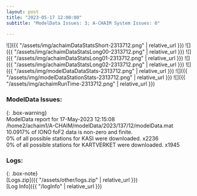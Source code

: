 ```yaml
---
layout: post
title: "2023-05-17 12:00:00"
subtitle: "ModelData Issues: 3; A-CHAIM System Issues: 0"

---
```


![]({{ "/assets/img/achaimDataStatsShort-2313712.png" | relative_url }})
![]({{ "/assets/img/achaimDataStatsLong00-2313712.png" | relative_url }})
![]({{ "/assets/img/achaimDataStatsLong01-2313712.png" | relative_url }})
![]({{ "/assets/img/achaimDataStatsLong02-2313712.png" | relative_url }})
![]({{ "/assets/img/modelDataDataStats-2313712.png" | relative_url }})
![]({{ "/assets/img/modelDataStationStats-2313712.png" | relative_url }})
![]({{ "/assets/img/achaimRunTime-2313712.png" | relative_url }})


### ModelData Issues:  
  
{: .box-warning}  
 ModelData report for 17-May-2023 12:15:08   
 /home2/achaim1/A-CHAIM/modelData/2023/137/12/modelData.mat   
 10.0917% of IONO foF2 data is non-zero and finite.   
 0% of all possible stations for KASI were downloaded. x2236   
 0% of all possible stations for KARTVERKET were downloaded. x1945   
  


### Logs:  
  
{: .box-note}  
[Logs.zip]({{ "/assets/other/logs.zip" | relative_url }})  
[Log Info]({{ "/logInfo" | relative_url }})  
